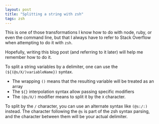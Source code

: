 ```yaml
---
layout: post
title: "Splitting a string with zsh"
tags: zsh
---
```


This is one of those transformations I know how to do with node, ruby, or even
the command line, but that I always have to refer to Stack Overflow when
attempting to do it with `zsh`.

Hopefully, writing this blog post (and referring to it later) will help me
remember how to do it.

To split a string variables by a delimiter, one can use the
`(${(@s/X/)variableName})` syntax.

- The wrapping `()` means that the resulting variable will be treated as an
  array
- The `${}` interpolation syntax allow passing specific modifiers
- The `(@s/X/)` modifier means to split it by the `X` character.

To split by the `/` character, you can use an alternate syntax like
`(@s:/:)` instead. The character following the `@s` is part of the zsh syntax
parsing, and the character between them will be your actual delimiter.

